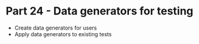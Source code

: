 # Part 24 - Data generators for testing

* Create data generators for users
* Apply data generators to existing tests